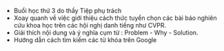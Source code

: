 ﻿- Buổi học thứ 3 do thầy Tiệp phụ trách
- Xoay quanh về việc giới thiệu cách thức tuyển chọn các bài báo nghiên cứu khoa học trên các hội nghị danh tiếng như CVPR.
- Giải thích nội dung và ý nghĩa cụm từ : Problem - Why - Solution.
- Hướng dẫn cách tìm kiếm các từ khóa trên Google 